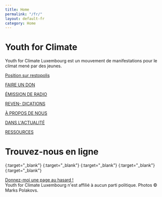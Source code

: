 ```yaml
---
title: Home
permalink: "/fr/"
layout: default-fr
category: Home
---
```


# Youth for Climate

<span class="big">Youth for Climate Luxembourg</span> est un mouvement de <span class="sec">manifestations pour le climat</span> mené par des jeunes.

<div class="action">
    <div class="amod wide letter">
<!--        <a href="get-involved"><p>S’ENGAGER</p></a>-->
        <a href="restopolis"><p>Position sur restopolis</p></a>
    </div>
    <div class="amod">
        <a href="donate"><p>FAIRE UN DON</p></a>
    </div>
    <div class="amod">
        <a href="https://www.ara.lu/show/climate-hotline/"><p>ÉMISSION DE RADIO</p></a>
    </div>
    <div class="amod">
        <a href="demands-covid"><p>REVEN- DICATIONS</p></a>
    </div>
    <div class="amod">
        <a href="who"><p>À PROPOS DE NOUS</p></a>
    </div>
    <div class="amod">
        <a href="news"><p>DANS L'ACTUALITÉ</p></a>
    </div>
    <div class="amod">
        <a href="resources"><p>RESSOURCES</p></a>
    </div>
</div>

# Trouvez-nous en ligne

[<i class="fab fa-facebook-square"></i>](https://www.facebook.com/youthforclimateluxembourg/){:target="_blank"}
[<i class="fab fa-instagram"></i>](https://instagram.com/youthforclimatelux){:target="_blank"}
[<i class="fab fa-twitter"></i>](https://twitter.com/yfcluxembourg){:target="_blank"}
[<i class="fab fa-tiktok"></i>](https://tiktok.com/@youthforclimatelux){:target="_blank"}
[<i class="fas fa-envelope-square"></i>](mailto:youthforclimateluxembourg@gmail.com){:target="_blank"}

<span class="footer">
<!--    <a href="{{ site.baseurl }}/press-20-27/en" class="press">Read our Press Release</a><br>-->
    <a href="{{ site.baseurl }}random">Donnez-moi une page au hasard !</a><br>
    Youth for Climate Luxembourg n'est affilié à aucun parti politique. Photos © Marks Polakovs.
</span>
